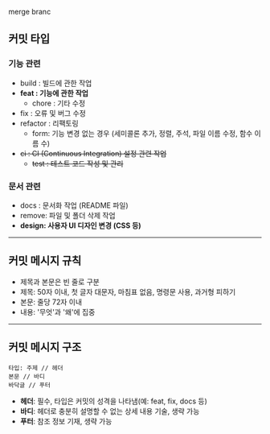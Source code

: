 merge branc
## 커밋 타입
### 기능 관련
- build : 빌드에 관한 작업
- **feat : 기능에 관한 작업**
    - chore :  기타 수정
- fix  : 오류 및 버그 수정
- refactor : 리팩토링
    - form: 기능 변경 없는 경우 (세미콜론 추가, 정렬, 주석, 파일 이름 수정, 함수 이름  수)
- ~~ci : CI (Continuous Integration) 설정 관련 작업~~
    - ~~test : 테스트 코드 작성 및 관리~~

### 문서 관련
- docs : 문서화 작업 (README 파일)
- remove: 파일 및 폴더 삭제 작업
- **design: 사용자 UI 디자인 변경 (CSS 등)**
---
## 커밋 메시지 규칙

- 제목과 본문은 빈 줄로 구분
- 제목: 50자 이내, 첫 글자 대문자, 마침표 없음, 명령문 사용, 과거형 피하기
- 본문: 줄당 72자 이내
- 내용: '무엇'과 '왜'에 집중
---
## 커밋 메시지 구조

```tsx
타입: 주제 // 헤더
본문 // 바디
바닥글 // 푸터
```

- **헤더**: 필수, 타입은 커밋의 성격을 나타냄(예: feat, fix, docs 등)
- **바디**: 헤더로 충분히 설명할 수 없는 상세 내용 기술, 생략 가능
- **푸터**: 참조 정보 기재, 생략 가능